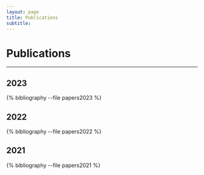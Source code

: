```yaml
---
layout: page
title: Publications
subtitle: 
---
```


# Publications

---

## 2023
{% bibliography --file papers2023 %}

## 2022
{% bibliography --file papers2022 %}

## 2021
{% bibliography --file papers2021 %}

